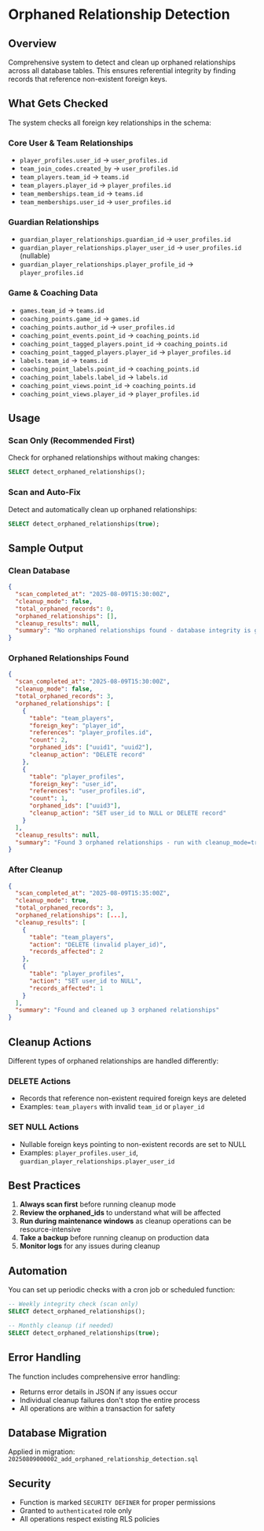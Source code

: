 # Orphaned Relationship Detection

## Overview
Comprehensive system to detect and clean up orphaned relationships across all database tables. This ensures referential integrity by finding records that reference non-existent foreign keys.

## What Gets Checked

The system checks all foreign key relationships in the schema:

### Core User & Team Relationships
- `player_profiles.user_id` → `user_profiles.id`
- `team_join_codes.created_by` → `user_profiles.id`
- `team_players.team_id` → `teams.id`
- `team_players.player_id` → `player_profiles.id`
- `team_memberships.team_id` → `teams.id`
- `team_memberships.user_id` → `user_profiles.id`

### Guardian Relationships
- `guardian_player_relationships.guardian_id` → `user_profiles.id`
- `guardian_player_relationships.player_user_id` → `user_profiles.id` (nullable)
- `guardian_player_relationships.player_profile_id` → `player_profiles.id`

### Game & Coaching Data
- `games.team_id` → `teams.id`
- `coaching_points.game_id` → `games.id`
- `coaching_points.author_id` → `user_profiles.id`
- `coaching_point_events.point_id` → `coaching_points.id`
- `coaching_point_tagged_players.point_id` → `coaching_points.id`
- `coaching_point_tagged_players.player_id` → `player_profiles.id`
- `labels.team_id` → `teams.id`
- `coaching_point_labels.point_id` → `coaching_points.id`
- `coaching_point_labels.label_id` → `labels.id`
- `coaching_point_views.point_id` → `coaching_points.id`
- `coaching_point_views.player_id` → `player_profiles.id`

## Usage

### Scan Only (Recommended First)
Check for orphaned relationships without making changes:
```sql
SELECT detect_orphaned_relationships();
```

### Scan and Auto-Fix
Detect and automatically clean up orphaned relationships:
```sql
SELECT detect_orphaned_relationships(true);
```

## Sample Output

### Clean Database
```json
{
  "scan_completed_at": "2025-08-09T15:30:00Z",
  "cleanup_mode": false,
  "total_orphaned_records": 0,
  "orphaned_relationships": [],
  "cleanup_results": null,
  "summary": "No orphaned relationships found - database integrity is good!"
}
```

### Orphaned Relationships Found
```json
{
  "scan_completed_at": "2025-08-09T15:30:00Z",
  "cleanup_mode": false,
  "total_orphaned_records": 3,
  "orphaned_relationships": [
    {
      "table": "team_players",
      "foreign_key": "player_id",
      "references": "player_profiles.id",
      "count": 2,
      "orphaned_ids": ["uuid1", "uuid2"],
      "cleanup_action": "DELETE record"
    },
    {
      "table": "player_profiles",
      "foreign_key": "user_id",
      "references": "user_profiles.id",
      "count": 1,
      "orphaned_ids": ["uuid3"],
      "cleanup_action": "SET user_id to NULL or DELETE record"
    }
  ],
  "cleanup_results": null,
  "summary": "Found 3 orphaned relationships - run with cleanup_mode=true to fix them"
}
```

### After Cleanup
```json
{
  "scan_completed_at": "2025-08-09T15:35:00Z",
  "cleanup_mode": true,
  "total_orphaned_records": 3,
  "orphaned_relationships": [...],
  "cleanup_results": [
    {
      "table": "team_players",
      "action": "DELETE (invalid player_id)",
      "records_affected": 2
    },
    {
      "table": "player_profiles",
      "action": "SET user_id to NULL",
      "records_affected": 1
    }
  ],
  "summary": "Found and cleaned up 3 orphaned relationships"
}
```

## Cleanup Actions

Different types of orphaned relationships are handled differently:

### DELETE Actions
- Records that reference non-existent required foreign keys are deleted
- Examples: `team_players` with invalid `team_id` or `player_id`

### SET NULL Actions
- Nullable foreign keys pointing to non-existent records are set to NULL
- Examples: `player_profiles.user_id`, `guardian_player_relationships.player_user_id`

## Best Practices

1. **Always scan first** before running cleanup mode
2. **Review the orphaned_ids** to understand what will be affected
3. **Run during maintenance windows** as cleanup operations can be resource-intensive
4. **Take a backup** before running cleanup on production data
5. **Monitor logs** for any issues during cleanup

## Automation

You can set up periodic checks with a cron job or scheduled function:

```sql
-- Weekly integrity check (scan only)
SELECT detect_orphaned_relationships();

-- Monthly cleanup (if needed)
SELECT detect_orphaned_relationships(true);
```

## Error Handling

The function includes comprehensive error handling:
- Returns error details in JSON if any issues occur
- Individual cleanup failures don't stop the entire process
- All operations are within a transaction for safety

## Database Migration

Applied in migration: `20250809000002_add_orphaned_relationship_detection.sql`

## Security

- Function is marked `SECURITY DEFINER` for proper permissions
- Granted to `authenticated` role only
- All operations respect existing RLS policies
